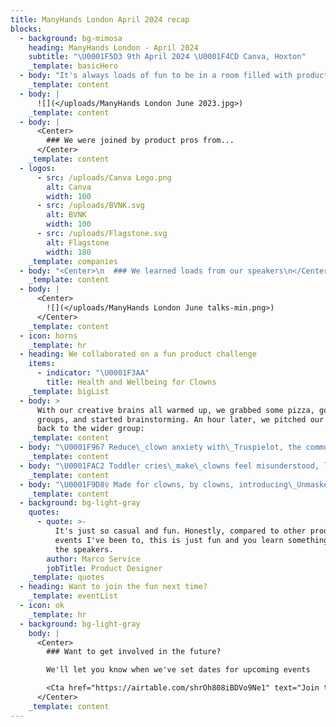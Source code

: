 ```yaml
---
title: ManyHands London April 2024 recap
blocks:
  - background: bg-mimosa
    heading: ManyHands London - April 2024
    subtitle: "\U0001F5D3️ 9th April 2024 \U0001F4CD Canva, Hoxton"
    _template: basicHero
  - body: "It's always loads of fun to be in a room filled with product pros to work on a fictional brief. We're constantly blown away by the creativity and camaraderie that people bring to our silly product challenges.\n\nMassive thank you to everyone who came along to our April event. \U0001F64C\n"
    _template: content
  - body: |
      ![](</uploads/ManyHands London June 2023.jpg>)
    _template: content
  - body: |
      <Center>
        ### We were joined by product pros from...
      </Center>
    _template: content
  - logos:
      - src: /uploads/Canva Logo.png
        alt: Canva
        width: 100
      - src: /uploads/BVNK.svg
        alt: BVNK
        width: 100
      - src: /uploads/Flagstone.svg
        alt: Flagstone
        width: 180
    _template: companies
  - body: "<Center>\n  ### We learned loads from our speakers\n</Center>\n\n<Center>\n  ![Luisa and Jane](</uploads/ManyHands April 2024 (1).png> \"Luisa and Jane\")\n</Center>\n\nLuisa, Product Manager at Flourish, gave an honest account of the challenges of\_deciding what to build\n\nJane, Experience Strategist at Flagstone,\_gave us the tools to break down a problem into its rawest form with 'first principle thinking'\n"
    _template: content
  - body: |
      <Center>
        ![](</uploads/ManyHands London June talks-min.png>)
      </Center>
    _template: content
  - icon: horns
    _template: hr
  - heading: We collaborated on a fun product challenge
    items:
      - indicator: "\U0001F3AA"
        title: Health and Wellbeing for Clowns
    _template: bigList
  - body: >
      With our creative brains all warmed up, we grabbed some pizza, got into
      groups, and started brainstorming. An hour later, we pitched our ideas
      back to the wider group:
    _template: content
  - body: "\U0001F967 Reduce\_clown anxiety with\_Truspielot, the community app to help fellow clowns protect themselves\_from unexpected pies to the face. \"The pie is coming, are you ready?\"\_\n"
    _template: content
  - body: "\U0001FAC2 Toddler cries\_make\_clowns feel misunderstood, leading them to become villains -\_protect Clown mental health with\_Circus, a safe space of\_community, therapy and\_coaching.\n"
    _template: content
  - body: "\U0001F9D8‍♀️ Made for clowns, by clowns, introducing\_Unmasked,\_a reddit style support group for when clowns step off the stage. Unwind & debrief\_with\_fellow verified clowns.\n"
    _template: content
  - background: bg-light-gray
    quotes:
      - quote: >-
          It's just so casual and fun. Honestly, compared to other product
          events I've been to, this is just fun and you learn something new with
          the speakers.
        author: Marco Service
        jobTitle: Product Designer
    _template: quotes
  - heading: Want to join the fun next time?
    _template: eventList
  - icon: ok
    _template: hr
  - background: bg-light-gray
    body: |
      <Center>
        ### Want to get involved in the future?

        We'll let you know when we've set dates for upcoming events

        <Cta href="https://airtable.com/shrOh808iBDVo9Ne1" text="Join the list" />
      </Center>
    _template: content
---
```



